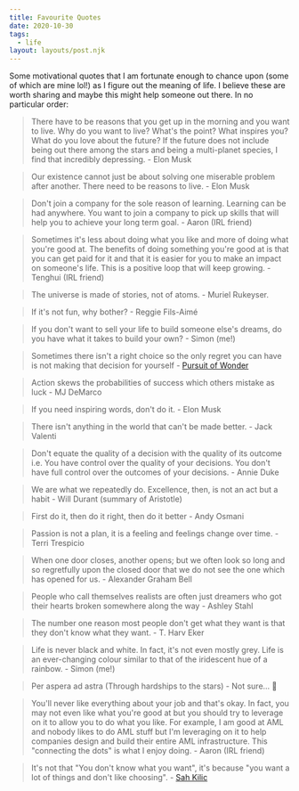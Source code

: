 ```yaml
---
title: Favourite Quotes
date: 2020-10-30
tags:
  - life
layout: layouts/post.njk
---
```


Some motivational quotes that I am fortunate enough to chance upon (some of which are mine lol!) as I figure out the meaning of life. I believe these are worth sharing and maybe this might help someone out there. In no particular order:

> There have to be reasons that you get up in the morning and you want to live. Why do you want to live? What's the point? What inspires you? What do you love about the future? If the future does not include being out there among the stars and being a multi-planet species, I find that incredibly depressing. - Elon Musk

> Our existence cannot just be about solving one miserable problem after another. There need to be reasons to live. - Elon Musk

> Don't join a company for the sole reason of learning. Learning can be had anywhere. You want to join a company to pick up skills that will help you to achieve your long term goal. - Aaron (IRL friend)

> Sometimes it's less about doing what you like and more of doing what you're good at. The benefits of doing something you're good at is that you can get paid for it and that it is easier for you to make an impact on someone's life. This is a positive loop that will keep growing. - Tenghui (IRL friend)

> The universe is made of stories, not of atoms. - Muriel Rukeyser.

> If it's not fun, why bother? - Reggie Fils-Aimé

> If you don't want to sell your life to build someone else's dreams, do you have what it takes to build your own? - Simon (me!)

> Sometimes there isn't a right choice so the only regret you can have is not making that decision for yourself - [Pursuit of Wonder](https://youtu.be/x18bXxW3yhY)

> Action skews the probabilities of success which others mistake as luck - MJ DeMarco

> If you need inspiring words, don't do it. - Elon Musk

> There isn't anything in the world that can't be made better. - Jack Valenti

> Don't equate the quality of a decision with the quality of its outcome i.e. You have control over the quality of your decisions. You don't have full control over the outcomes of your decisions. - Annie Duke

> We are what we repeatedly do. Excellence, then, is not an act but a habit - Will Durant (summary of Aristotle)

> First do it, then do it right, then do it better - Andy Osmani

> Passion is not a plan, it is a feeling and feelings change over time. - Terri Trespicio

> When one door closes, another opens; but we often look so long and so regretfully upon the closed door that we do not see the one which has opened for us. - Alexander Graham Bell

> People who call themselves realists are often just dreamers who got their hearts broken somewhere along the way - Ashley Stahl

> The number one reason most people don't get what they want is that they don't know what they want. - T. Harv Eker 

> Life is never black and white. In fact, it's not even mostly grey. Life is an ever-changing colour similar to that of the iridescent hue of a rainbow. - Simon (me!)

> Per aspera ad astra (Through hardships to the stars) - Not sure... 🤔

> You'll never like everything about your job and that's okay. In fact, you may not even like what you're good at but you should try to leverage on it to allow you to do what you like. For example, I am good at AML and nobody likes to do AML stuff but I'm leveraging on it to help companies design and build their entire AML infrastructure. This "connecting the dots" is what I enjoy doing. - Aaron (IRL friend)

> It's not that "You don't know what you want", it's because "you want a lot of things and don't like choosing". - [Sah Kilic](https://medium.com/swlh/if-you-dont-know-what-you-want-this-is-for-you-6f7491ca2fb4)